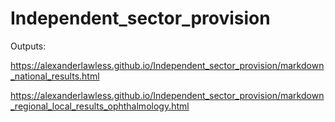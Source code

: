 # Independent_sector_provision


Outputs:


https://alexanderlawless.github.io/Independent_sector_provision/markdown_national_results.html


https://alexanderlawless.github.io/Independent_sector_provision/markdown_regional_local_results_ophthalmology.html

